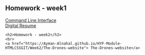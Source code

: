 <html>
<html lang="en">
<head>
    <meta charset="UTF-8">
    <meta name="viewport" content="width=device-width, initial-scale=1.0">
</head>
<body>
    <h2>Homework - week1</h2>
    <a href="https://Ayman-Alnahal.github.io/HYF-Module-HTMLCSSGIT/week1/CLI-Challenge.txt"> Command Line Interface</a>
    <br>
    <a href="https://Ayman-Alnahal.github.io/HYF-Module-HTMLCSSGIT/week1/digital-resume"> Digital Resume</a>
    <br>
    
    <h2>Homework - week2</h2>
    <br>
    <a href="https://Ayman-Alnahal.github.io/HYF-Module-HTMLCSSGIT/Week2/The-Drones-website"> The-Drones-website</a>
    
</body>
</html>
